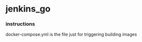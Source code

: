# jenkins_go

### instructions

docker-compose.yml is the file just for triggering building images 
